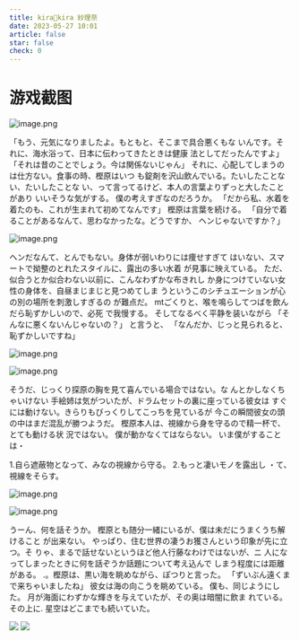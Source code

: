 ```yaml
---
title: kira🌟kira 紗理奈
date: 2023-05-27 10:01
article: false
star: false
check: 0
---
```


# 游戏截图

![image.png](http://oss.naglfar28.com/naglfar28/202305282053847.png)


「もう、元気になりましたよ。もともと、そこまで具合悪くもな
いんです。それに、海水浴って、日本に伝わってきたときは健康
法としてだったんですよ」
「それは昔のことでしょう。今は関係ないじゃん」
それに、心配してしまうのは仕方ない。食事の時、樫原はいつ
も錠剤を沢山飲んでいる。たいしたことない、たいしたことな い、って言ってるけど、本人の言葉よりずっと大したことがあり いいそうな気がする。
僕の考えすぎなのだろうか。
「だから私、水着を着たのも、これが生まれて初めてなんです」
樫原は言葉を続ける。
「自分で着ることがあるなんて、思わなかったな。どうですか、
ヘンじゃないですか？」

![image.png](http://oss.naglfar28.com/naglfar28/202305282054871.png)


ヘンだなんて、とんでもない。身体が弱いわりには痩せすぎて
はいない、スマートで拗整のとれたスタイルに、露出の多い水着
が見事に映えている。 ただ、似合うとか似合わない以前に、こんなわずかな布きれし か身につけていない女性の身体を、自昼まじまじと見つめてしま うというこのシチュエーションが心の別の場所を刺激しすぎるの
が難点だ。
mtごくりと、喉を鳴らしてつばを飲んだら恥ずかしいので、必死 で我慢する。
そしてなるべく平静を装いながら
「そんなに悪くないんじゃないの？」
と言うと、
「なんだか、じっと見られると、恥ずかしいですね」


![image.png](http://oss.naglfar28.com/naglfar28/202305282110721.png)



![image.png](http://oss.naglfar28.com/naglfar28/202305282114964.png)


そうだ、じっくり探原の胸を見て喜んでいる場合ではない。な んとかしなくちゃいけない
手絵姉は気がついたが、ドラムセットの裏に座っている彼女は
すぐには動けない。きらりもびっくりしてこっちを見ているが
今この瞬間彼女の頭の中はまだ混乱が勝つようだ。 樫原本人は、視線から身を守るので精一杯で、とても動ける状
況ではない。
僕が動かなくてはならない。
いま僕がすることは・

1.自ら遮蔽物となって、みなの視線から守る。 2.もっと凄いモノを露出し ・て、視線をそらす。

![image.png](http://oss.naglfar28.com/naglfar28/202305282130478.png)


![image.png](http://oss.naglfar28.com/naglfar28/202305282131049.png)


うーん、何を話そうか。
樫原とも随分一緒にいるが、僕は未だにうまくうち解けること
が出来ない。 やっぱり、住む世界の凄うお獲さんという印象が先に立つ。そ りゃ、まるで話せないというほど他人行藤なわけではないが、ニ 人になってしまったときに何を話ぞうか話題について考え込んで
しまう程度には距離がある。 .。樫原は、黒い海を眺めながら、ぽつりと言った。
「ずいぶん遠くまで来ちゃいましたね」
彼女は海の向こうを眺めている。
僕も、同じようにした。 月が海面にわずかな輝きを与えていたが、その奥は暗闇に飲ま
れている。その上に. 星空はどこまでも続いていた。

<img src="http://oss.naglfar28.com/naglfar28/202305282242849.png"/>

<img src="http://oss.naglfar28.com/naglfar28/202305282246773.png"/>